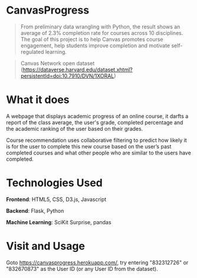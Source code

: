 # CanvasProgress

> From preliminary data wrangling with Python, the result shows an average of 2.3% completion rate for courses across 10 disciplines. The goal of this project is to help Canvas promotes course engagement, help students improve completion and motivate self-regulated learning. 

> Canvas Network open dataset (https://dataverse.harvard.edu/dataset.xhtml?persistentId=doi:10.7910/DVN/1XORAL) 


# What it does

A webpage that displays academic progress of an online course, it darfts a report of the class average, the user's grade, completed percentage and the academic ranking of the user based on their grades. 

Course recommendation uses collaborative filtering to predict how likely it is for the user to complete this new course based on the user’s past completed courses and what other people who are similar to the users have completed.


# Technologies Used 

**Frontend**: HTML5, CSS, D3.js, Javascript 

**Backend**: Flask, Python

**Machine Learning**: SciKit Surprise, pandas


# Visit and Usage

Goto https://canvasprogress.herokuapp.com/, try entering "832312726" or "832670873" as the User ID (or any User ID from the dataset).


